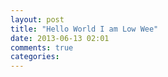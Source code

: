 ```yaml
---
layout: post
title: "Hello World I am Low Wee"
date: 2013-06-13 02:01
comments: true
categories: 
---
```

